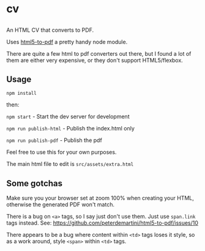 # cv

##

An HTML CV that converts to PDF.

Uses [html5-to-pdf](https://github.com/peterdemartini/html5-to-pdf) a pretty handy node module.

There are quite a few html to pdf converters out there, but I found a lot of them are either very expensive, or they don't support HTML5/flexbox.

## Usage

`npm install`

then:

`npm start` - Start the dev server for development

`npm run publish-html` - Publish the index.html only

`npm run publish-pdf` - Publish the pdf

Feel free to use this for your own purposes.

The main html file to edit is `src/assets/extra.html`

## Some gotchas

Make sure you your browser set at zoom 100% when creating your HTML, otherwise the generated PDF won't match.

There is a bug on `<a>` tags, so I say just don't use them. Just use `span.link` tags instead. See: https://github.com/peterdemartini/html5-to-pdf/issues/10

There appears to be a bug where content within `<td>` tags loses it style, so as a work around, style `<span>` within `<td>` tags.
